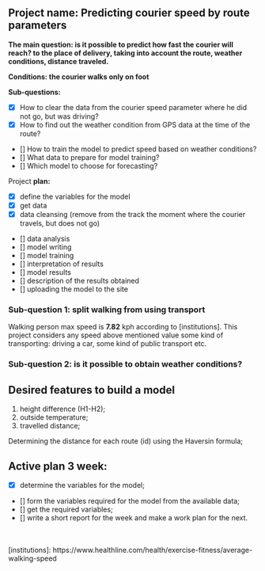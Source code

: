 ## Project name: Predicting courier speed by route parameters

**The main question: is it possible to predict how fast the courier will reach?
to the place of delivery, taking into account the route, weather conditions, distance traveled.**

**Conditions: the courier walks only on foot**

**Sub-questions:**

- [x] How to clear the data from the courier speed parameter where he did not go, but was driving?  
- [x] How to find out the weather condition from GPS data at the time of the route?  
- [] How to train the model to predict speed based on weather conditions?  
- [] What data to prepare for model training?  
- [] Which model to choose for forecasting?  
 
Project **plan:**

- [x] define the variables for the model  
- [x] get data  
- [x] data cleansing (remove from the track the moment where the courier travels, but does not go)  
- [] data analysis  
- [] model writing  
- [] model training  
- [] interpretation of results  
- [] model results  
- [] description of the results obtained  
- [] uploading the model to the site  

### Sub-question 1: split walking from using transport

Walking person max speed is **7.82** kph according to [institutions]. This
project considers any speed above mentioned value some kind of transporting:
driving a car, some kind of public transport etc.

### Sub-question 2: is it possible to obtain weather conditions?



## Desired features to build a model

1. height difference (H1-H2);  
2. outside temperature;  
3. travelled distance;  

Determining the distance for each route (id) using the Haversin formula;  

## Active plan 3 week:

- [x] determine the variables for the model;  
- [] form the variables required for the model from the available data;  
- [] get the required variables;  
- [] write a short report for the week and make a work plan for the next.  


<br />
<br />
[institutions]: https://www.healthline.com/health/exercise-fitness/average-walking-speed
